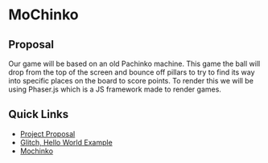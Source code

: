 # MoChinko

## Proposal
Our game will be based on an old Pachinko machine. This game the ball will drop from the top of the screen and bounce off pillars to try to find its way  into specific places on the board to score points. To render this we will be using Phaser.js which is a JS framework made to render games. 

## Quick Links
- [Project Proposal](https://docs.google.com/document/d/1ewXVcOJNUv8_0JmZz4buoIFXYNsyA6-31OMzq7WuJc0/edit)
- [Glitch, Hello World Example](https://glitch.com/edit/#!/comp484-mochinko)
- [Mochinko](https://greennovastar.github.io/MoChinko/)
